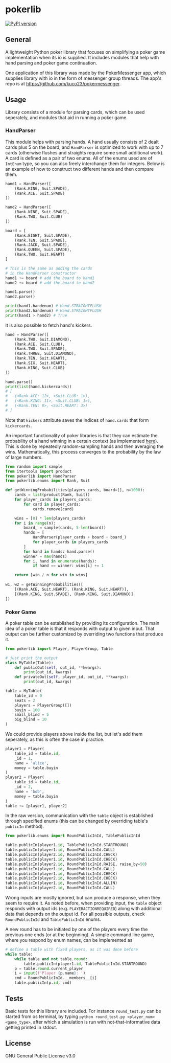 # pokerlib
[![PyPI version](https://badge.fury.io/py/pokerlib.svg)](https://pypi.org/project/pokerlib)

## General
A lightweight Python poker library that focuses on simplifying a poker game implementation
when its io is supplied. It includes modules that help with hand parsing and poker game continuation.

One application of this library was made by the PokerMessenger app,
which supplies library with io in the form of messenger group threads.
The app's repo is at https://github.com/kuco23/pokermessenger.

## Usage
Library consists of a module for parsing cards, which can be used seperately, and modules 
that aid in running a poker game.

### HandParser
This module helps with parsing hands. A hand usually consists of 2 dealt cards plus 5 on the board, 
and `HandParser` is optimized to work with up to 7 cards (otherwise flushes and straights 
require some small additional work). A card is defined as a pair of two enums. 
All of the enums used are of `IntEnum` type, so you can also freely interchange them for integers. 
Below is an example of how to construct two different hands and then compare them.

```python
hand1 = HandParser([
    (Rank.KING, Suit.SPADE),
    (Rank.ACE, Suit.SPADE)
])

hand2 = HandParser([
    (Rank.NINE, Suit.SPADE),
    (Rank.TWO, Suit.CLUB)
])

board = [
    (Rank.EIGHT, Suit.SPADE),
    (Rank.TEN, Suit.SPADE),
    (Rank.JACK, Suit.SPADE),
    (Rank.QUEEN, Suit.SPADE),
    (Rank.TWO, Suit.HEART)
]

# This is the same as adding the cards 
# in the HandParser constructor
hand1 += board # add the board to hand1
hand2 += board # add the board to hand2

hand1.parse()
hand2.parse()

print(hand1.handenum) # Hand.STRAIGHTFLUSH
print(hand2.handenum) # Hand.STRAIGHTFLUSH
print(hand1 > hand2) # True
```

It is also possible to fetch hand's kickers.

```python
hand = HandParser([
    (Rank.TWO, Suit.DIAMOND),
    (Rank.ACE, Suit.CLUB),
    (Rank.TWO, Suit.SPADE),
    (Rank.THREE, Suit.DIAMOND),
    (Rank.TEN, Suit.HEART),
    (Rank.SIX, Suit.HEART),
    (Rank.KING, Suit.CLUB)
])

hand.parse()
print(list(hand.kickercards))
# [
#   (<Rank.ACE: 12>, <Suit.CLUB: 1>),
#   (<Rank.KING: 11>, <Suit.CLUB: 1>),
#   (<Rank.TEN: 8>, <Suit.HEART: 3>)
# ]
```

Note that `kickers` attribute saves the indices of `hand.cards` that form `kickercards`.

An important functionality of poker libraries is that they can estimate the probability
of a hand winning in a certain context (as implemented [here](https://github.com/cookpete/poker-odds)).
This is done by repeatedly random-sampling hands and then averaging the wins.
Mathematically, this process converges to the probability by the law of large numbers.

```python
from random import sample
from itertools import product
from pokerlib import HandParser
from pokerlib.enums import Rank, Suit

def getWinningProbabilities(players_cards, board=[], n=1000):
    cards = list(product(Rank, Suit))
    for player_cards in players_cards:
        for card in player_cards:
            cards.remove(card)

    wins = [0] * len(players_cards)
    for i in range(n):
        board_ = sample(cards, 5-len(board))
        hands = [
            HandParser(player_cards + board + board_)
            for player_cards in players_cards
        ]
        for hand in hands: hand.parse()
        winner = max(hands)
        for i, hand in enumerate(hands):
            if hand == winner: wins[i] += 1

    return [win / n for win in wins]
    
w1, w2 = getWinningProbabilities([
    [(Rank.ACE, Suit.HEART), (Rank.KING, Suit.HEART)],
    [(Rank.KING, Suit.SPADE), (Rank.KING, Suit.DIAMOND)]
])
```

### Poker Game
A poker table can be established by providing its configuration.
The main idea of a poker table is that it responds with output to given input.
That output can be further customized by overriding two functions that produce it.

```python
from pokerlib import Player, PlayerGroup, Table

# just print the output
class MyTable(Table):
    def publicOut(self, out_id, **kwargs):
        print(out_id, kwargs)
    def privateOut(self, player_id, out_id, **kwargs):
        print(out_id, kwargs)

table = MyTable(
    table_id = 0
    seats = 2
    players = PlayerGroup([])
    buyin = 100
    small_blind = 5
    big_blind = 10
)
```

We could provide players above inside the list, but let's add them seperately,
as this is often the case in practice.

```python
player1 = Player(
    table_id = table.id,
    _id = 1,
    name = 'alice',
    money = table.buyin
)
player2 = Player(
    table_id = table.id,
    _id = 2,
    name = 'bob',
    money = table.buyin
)
table += [player1, player2]
```

In the raw version, communication with the `table` object is established through specified enums
(this can be changed by overriding table's `publicIn` method).

```python
from pokerlib.enums import RoundPublicInId, TablePublicInId

table.publicIn(player1.id, TablePublicInId.STARTROUND)
table.publicIn(player1.id, RoundPublicInId.CALL)
table.publicIn(player2.id, RoundPublicInId.CHECK)
table.publicIn(player1.id, RoundPublicInId.CHECK)
table.publicIn(player2.id, RoundPublicInId.RAISE, raise_by=50)
table.publicIn(player1.id, RoundPublicInId.CALL)
table.publicIn(player1.id, RoundPublicInId.CHECK)
table.publicIn(player2.id, RoundPublicInId.CHECK)
table.publicIn(player1.id, RoundPublicInId.ALLIN)
table.publicIn(player2.id, RoundPublicInId.CALL)
```

Wrong inputs are mostly ignored, but can produce a response, 
when they seem to require it. As noted before, when providing input,
the `table` object responds with output ids (e.g. `PLAYERACTIONREQUIRED`)
along with additional data that depends on the output id.
For all possible outputs, check `RoundPublicInId` and `TablePublicInId` enums.

A new round has to be initiated by one of the players every time the previous one ends (or at the beginning). 
A simple command line game, where you respond by enum names, can be implemented as

```python
# define a table with fixed players, as it was done before
while table:
    while table and not table.round:
        table.publicIn(player1.id, TablePublicInId.STARTROUND)
    p = table.round.current_player
    i = input(f'Player {p.name}: ')
    cmd = RoundPublicInId.__members__[i]
    table.publicIn(p.id, cmd)
```

## Tests
Basic tests for this library are included.
For instance `round_test.py` can be started from os terminal, by typing `python round_test.py <player_num> <game_type>`, after which a simulation is run with not-that-informative data getting printed in stdout.

## License
GNU General Public License v3.0
